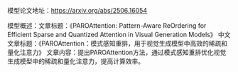 模型论文地址：https://arxiv.org/abs/2506.16054

模型概述：文章标题：《PAROAttention: Pattern-Aware ReOrdering for Efficient Sparse and Quantized Attention in Visual Generation Models》
中文文章标题：《PAROAttention：模式感知重排，用于视觉生成模型中高效的稀疏和量化注意力》
文章内容：提出PAROAttention方法，通过模式感知重排优化视觉生成模型中的稀疏和量化注意力，提高计算效率。
